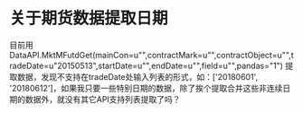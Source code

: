# 关于期货数据提取日期

目前用DataAPI.MktMFutdGet(mainCon=u"",contractMark=u"",contractObject=u"",tradeDate=u"20150513",startDate=u"",endDate=u"",field=u"",pandas="1")
提取数据，发现不支持在tradeDate处输入列表的形式，如：['20180601', '20180612']，如果我只要一些特别日期的数据，除了挨个提取合并这些非连续日期的数据外，就没有其它API支持列表提取了吗？